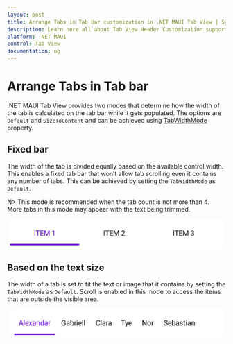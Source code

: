```yaml
---
layout: post
title: Arrange Tabs in Tab bar customization in .NET MAUI Tab View | Syncfusion
description: Learn here all about Tab View Header Customization support in Syncfusion .NET MAUI Tab View (SfTabView) control and more.
platform: .NET MAUI
control: Tab View
documentation: ug
---
```


# Arrange Tabs in Tab bar

.NET MAUI Tab View provides two modes that determine how the width of the tab is calculated on the tab bar while it gets populated. The options are `Default` and `SizeToContent` and can be achieved using [TabWidthMode](https://npmci.syncfusion.com/maui/api/development/maui-tabview/api/Syncfusion.Maui.TabView.SfTabView.html#Syncfusion_Maui_TabView_SfTabView_TabWidthMode) property.

## Fixed bar

The width of the tab is divided equally based on the available control width. This enables a fixed tab bar that won’t allow tab scrolling even it contains any number of tabs. This can be achieved by setting the `TabWidthMode` as `Default`.

N> This mode is recommended when the tab count is not more than 4. More tabs in this mode may appear with the text being trimmed.

![Tab Width Mode Default](images/Tab-Width-Mode-Default.png)

## Based on the text size

The width of a tab is set to fit the text or image that it contains by setting the `TabWidthMode` as `Default`. Scroll is enabled in this mode to access the items that are outside the visible area.

![Tab Width Mode Size to fit](images/Tab-Width-Mode-SizeToFit.png) 
